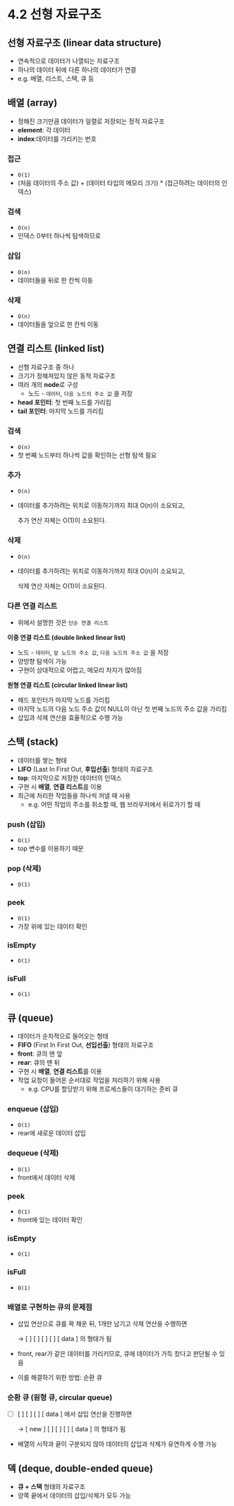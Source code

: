# 4.2 선형 자료구조

## 선형 자료구조 (linear data structure)

- 연속적으로 데이터가 나열되는 자료구조
- 하나의 데이터 뒤에 다른 하나의 데이터가 연결
- e.g. 배열, 리스트, 스택, 큐 등

## 배열 (array)

- 정해진 크기만큼 데이터가 일렬로 저장되는 정적 자료구조
- **element**: 각 데이터
- **index**:데이터를 가리키는 번호

### 접근

- `O(1)`
- (처음 데이터의 주소 값) + (데이터 타입의 메모리 크기) * (접근하려는 데이터의 인덱스)

### 검색

- `O(n)`
- 인덱스 0부터 하나씩 탐색하므로

### 삽입

- `O(n)`
- 데이터들을 뒤로 한 칸씩 이동

### 삭제

- `O(n)`
- 데이터들을 앞으로 한 칸씩 이동

## 연결 리스트 (linked list)

- 선형 자료구조 중 하나
- 크기가 정해져있지 않은 동적 자료구조
- 여러 개의 **node**로 구성
    - 노드 - `데이터`, `다음 노드의 주소 값` 을 저장
- **head 포인터**: 첫 번째 노드를 가리킴
- **tail 포인터**: 마지막 노드를 가리킴

### 검색

- `O(n)`
- 첫 번째 노드부터 하나씩 값을 확인하는 선형 탐색 필요

### 추가

- `O(n)`
- 데이터를 추가하려는 위치로 이동하기까지 최대 O(n)이 소요되고,
    
    추가 연산 자체는 O(1)이 소요된다.
    

### 삭제

- `O(n)`
- 데이터를 추가하려는 위치로 이동하기까지 최대 O(n)이 소요되고,
    
    삭제 연산 자체는 O(1)이 소요된다.
    

### 다른 연결 리스트

- 위에서 설명한 것은 `단순 연결 리스트`

**이중 연결 리스트 (double linked linear list)**

- 노드 - `데이터`, `앞 노드의 주소 값`, `다음 노드의 주소 값` 을 저장
- 양방향 탐색이 가능
- 구현이 상대적으로 어렵고, 메모리 차지가 많아짐

**원형 연결 리스트 (circular linked linear list)**

- 헤드 포인터가 마지막 노드를 가리킴
- 마지막 노드의 다음 노드 주소 값이 NULL이 아닌 첫 번째 노드의 주소 값을 가리킴
- 삽입과 삭제 연산을 효율적으로 수행 가능

## 스택 (stack)

- 데이터를 쌓는 형태
- **LIFO** (Last In First Out, **후입선출**) 형태의 자료구조
- **top**: 마지막으로 저장한 데이터의 인덱스
- 구현 시 **배열**, **연결 리스트**를 이용
- 최근에 처리한 작업들을 하나씩 꺼낼 때 사용
    - e.g. 어떤 작업의 주소를 취소할 때, 웹 브라우저에서 뒤로가기 할 때

### push (삽입)

- `O(1)`
- top 변수를 이용하기 때문

### pop (삭제)

- `O(1)`

### peek

- `O(1)`
- 가장 위에 있는 데이터 확인

### isEmpty

- `O(1)`

### isFull

- `O(1)`

## 큐 (queue)

- 데이터가 순차적으로 들어오는 형태
- **FIFO** (First In First Out, **선입선출**) 형태의 자료구조
- **front**: 큐의 맨 앞
- **rear**: 큐의 맨 뒤
- 구현 시 **배열**, **연결 리스트**를 이용
- 작업 요청이 들어온 순서대로 작업을 처리하기 위해 사용
    - e.g. CPU를 할당받기 위해 프로세스들이 대기하는 준비 큐

### enqueue (삽입)

- `O(1)`
- rear에 새로운 데이터 삽입

### dequeue (삭제)

- `O(1)`
- front에서 데이터 삭제

### peek

- `O(1)`
- front에 있는 데이터 확인

### isEmpty

- `O(1)`

### isFull

- `O(1)`

### 배열로 구현하는 큐의 문제점

- 삽입 연산으로 큐를 꽉 채운 뒤, 1개만 남기고 삭제 연산을 수행하면
    
    → [ ] [ ] [ ] [ ] [ data ] 의 형태가 됨
    
- front, rear가 같은 데이터를 가리키므로, 큐에 데이터가 가득 찼다고 판단될 수 있음
- 이를 해결하기 위한 방법: 순환 큐

### 순환 큐 (원형 큐, circular queue)

- [ ] [ ] [ ] [ ] [ data ] 에서 삽입 연산을 진행하면
    
    → [ new ] [ ] [ ] [ ] [ data ] 의 형태가 됨
    
- 배열의 시작과 끝이 구분되지 않아 데이터의 삽입과 삭제가 유연하게 수행 가능

## 덱 (deque, double-ended queue)

- **큐 + 스택** 형태의 자료구조
- 양쪽 끝에서 데이터의 삽입/삭제가 모두 가능